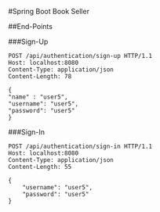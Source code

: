 #Spring Boot Book Seller

##End-Points

###Sign-Up

````
POST /api/authentication/sign-up HTTP/1.1
Host: localhost:8080
Content-Type: application/json
Content-Length: 78

{
"name" : "user5",
"username": "user5",
"password": "user5"
}
````

###Sign-In

````
POST /api/authentication/sign-in HTTP/1.1
Host: localhost:8080
Content-Type: application/json
Content-Length: 55

{
    "username": "user5",
    "password": "user5"
}
````

